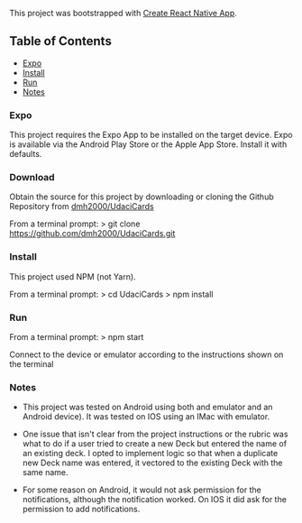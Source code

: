 This project was bootstrapped with [Create React Native App](https://github.com/react-community/create-react-native-app).

## Table of Contents

* [Expo](#Expo)
* [Install](#Install)
* [Run](#Run)
* [Notes](#Notes)

### Expo

This project requires the Expo App to be installed on the target device. Expo is available via the Android Play Store or the Apple App Store.
Install it with defaults.

### Download

Obtain the source for this project by downloading or cloning the Github Repository from [dmh2000/UdaciCards](https://github.com/dmh2000/UdaciCards.git)

From a terminal prompt:
    > git clone https://github.com/dmh2000/UdaciCards.git

### Install

This project used NPM (not Yarn).     

From a terminal prompt:
    > cd UdaciCards
    > npm install

### Run

From a terminal prompt:
    > npm start

Connect to the device or emulator according to the instructions shown on the terminal

### Notes

* This project was tested on Android using both and emulator and an Android device). It was tested on IOS using an IMac with emulator.

* One issue that isn't clear from the project instructions or the rubric was what to do if a user tried to create a new Deck but entered the name
  of an existing deck. I opted to implement logic so that when a duplicate new Deck name was entered, it vectored to the existing Deck with the same 
  name. 

* For some reason on Android, it would not ask permission for the notifications, although the notification worked. On IOS it did ask for the permission to add notifications.
  

